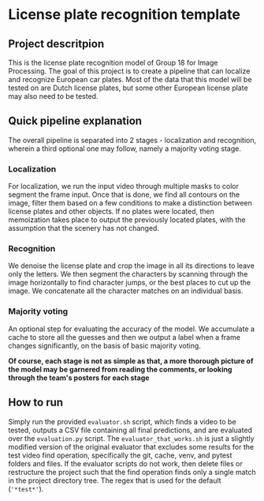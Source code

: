 # License plate recognition template

## Project descritpion

This is the license plate recognition model of Group 18 for Image Processing. The goal of this project is to create a pipeline that can localize and recognize European car plates. Most of the data that this model will be tested on are Dutch license plates, but some other European license plate may also need to be tested. 

## Quick pipeline explanation

The overall pipeline is separated into 2 stages - localization and recognition, wherein a third optional one may follow, namely a majority voting stage. 

### Localization

For localization, we run the input video through multiple masks to color segment the frame input. Once that is done, we find all contours on the image, filter them based on a few conditions to make a distinction between license plates and other objects. If no plates were located, then memoization takes place to output the previously located plates, with the assumption that the scenery has not changed.

### Recognition

We denoise the license plate and crop the image in all its directions to leave only the letters. We then segment the characters by scanning through the image horizontally to find character jumps, or the best places to cut up the image. We concatenate all the character matches on an individual basis.

### Majority voting

An optional step for evaluating the accuracy of the model. We accumulate a cache to store all the guesses and then we output a label when a frame changes significantly, on the basis of basic majority voting.

**Of course, each stage is not as simple as that, a more thorough picture of the model may be garnered from reading the comments, or looking through the team's posters for each stage**

## How to run

Simply run the provided `evaluator.sh` script, which finds a video to be tested, outputs a CSV file containing all final predictions, and are evaluated over the `evaluation.py` script. The `evaluator_that_works.sh` is just a slightly modified version of the original evaluator that excludes some results for the test video find operation, specifically the git, cache, venv, and pytest folders and files. If the evaluator scripts do not work, then delete files or restructure the project such that the find operation finds only a single match in the project directory tree. The regex that is used for the default (`'*test*'`).
